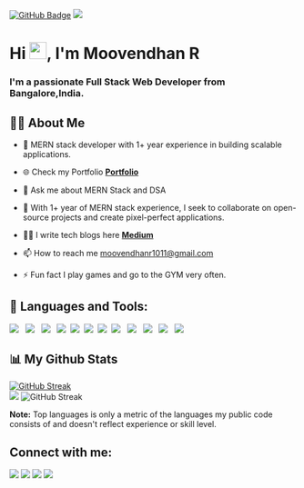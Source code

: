 
<a href="https://github.com/MoovendhanR?tab=followers"><img src="https://img.shields.io/github/followers/MoovendhanR?label=Followers&style=social" alt="GitHub Badge"></a>
<a href="https://github.com/MoovendhanR/github-profile-views-counter">
    <img src="https://komarev.com/ghpvc/?username=MoovendhanR">
</a>

<h1 align="left">Hi <img src="https://raw.githubusercontent.com/MartinHeinz/MartinHeinz/master/wave.gif" width="30px">, I'm Moovendhan R</h1>
<h3 align="left">I'm a passionate Full Stack Web Developer from Bangalore,India.</h3>


## 🙋‍♂️ About Me

- 🔭 MERN stack developer with 1+ year experience in building scalable applications.

- 🌐 Check my Portfolio **[Portfolio](https://moovendhanr.github.io)**

- 🌱  Ask me about MERN Stack and DSA

- 👯 With 1+ year of MERN stack experience, I seek to collaborate on open-source projects and create pixel-perfect applications.

- 👨‍💻 I write tech blogs here **[Medium](https://medium.com/@moovendhanr1011)** 

- 📫 How to reach me moovendhanr1011@gmail.com

- ⚡ Fun fact I play games and go to the GYM very often.

## 🚀 Languages and Tools:
<p>
            <img
                src="https://img.shields.io/badge/html5%20-%23e34f26.svg?&style=for-the-badge&logo=html5&logoColor=white" />&nbsp;&nbsp;
    <img src="https://img.shields.io/badge/TypeScript-007ACC?style=for-the-badge&logo=typescript&logoColor=white" />&nbsp;&nbsp;
    <img src="https://img.shields.io/badge/next.js-000000?style=for-the-badge&logo=nextdotjs&logoColor=white" />&nbsp;&nbsp;
    <img
                src="https://img.shields.io/badge/CSS3-1572B6?&style=for-the-badge&logo=css3&logoColor=white" />&nbsp;&nbsp;<img
                src="https://img.shields.io/badge/JavaScript-F7DF1E?style=for-the-badge&logo=javascript&logoColor=black" />&nbsp;&nbsp;<img
                src="https://img.shields.io/badge/React-20232A?style=for-the-badge&logo=react&logoColor=61DAFB" />&nbsp;&nbsp;<img
                src="https://img.shields.io/badge/Bootstrap-563D7C?style=for-the-badge&logo=bootstrap&logoColor=white">&nbsp;&nbsp;<img
                src="https://img.shields.io/badge/MongoDB-4EA94B?style=for-the-badge&logo=mongodb&logoColor=white" />&nbsp;&nbsp;
    <img src="https://img.shields.io/badge/redis-%23DD0031.svg?&style=for-the-badge&logo=redis&logoColor=white" />&nbsp;&nbsp;
     <img src="https://img.shields.io/badge/Node.js-339933?style=for-the-badge&logo=nodedotjs&logoColor=white" />&nbsp;&nbsp;
     <img src="https://img.shields.io/badge/npm-CB3837?style=for-the-badge&logo=npm&logoColor=white" />&nbsp;&nbsp;
    <img src="https://img.shields.io/badge/Express.js-000000?style=for-the-badge&logo=express&logoColor=white" />&nbsp;&nbsp;
        </p>


## 📊 My Github Stats

 <a href="https://git.io/streak-stats"><img src="https://github-readme-streak-stats.herokuapp.com?user=MoovendhanR&" alt="GitHub Streak" /></a>
  <br/>
  <picture>
  <source
    srcset="https://github-readme-stats.vercel.app/api?username=MoovendhanR&show_icons=true&theme=black-ice"
    media="(prefers-color-scheme: dark)"
  />
  <source
    srcset="https://github-readme-stats.vercel.app/api?username=MoovendhanR&show_icons=true"
    media="(prefers-color-scheme: light), (prefers-color-scheme: no-preference)"
  />
  <img src="https://github-readme-stats.vercel.app/api?username=MoovendhanR&show_icons=true&theme=black-ice" />
</picture>
 <img src="https://github-readme-stats.vercel.app/api/top-langs/?username=MoovendhanR&langs_count=8&layout=donut-vertical" alt="GitHub Streak" />

  <b>Note:</b> Top languages is only a metric of the languages my public code consists of and doesn't reflect experience or skill level.
<br/>
## Connect with me:
<p align="left">

<a href = "https://www.linkedin.com/in/moovendhan-r-b5756a21a/"><img src="https://img.icons8.com/fluent/48/000000/linkedin.png"/></a>
<a href = "https://twitter.com/moovend28189493"><img src="https://img.icons8.com/fluent/48/000000/twitter.png"/></a>
<a href = "https://www.instagram.com/m__vendhan.ft/"><img src="https://img.icons8.com/fluent/48/000000/instagram-new.png"/></a>
<a href = "https://stackoverflow.com/users/18800681/cyber-moovendhan"><img src="https://img.icons8.com/color/48/000000/stackoverflow.png"/></a>

</p>
